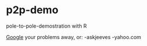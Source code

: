 # p2p-demo
pole-to-pole-demostration with R

[Google](http://www.google.com) your problems away, or:
-askjeeves
-yahoo.com
